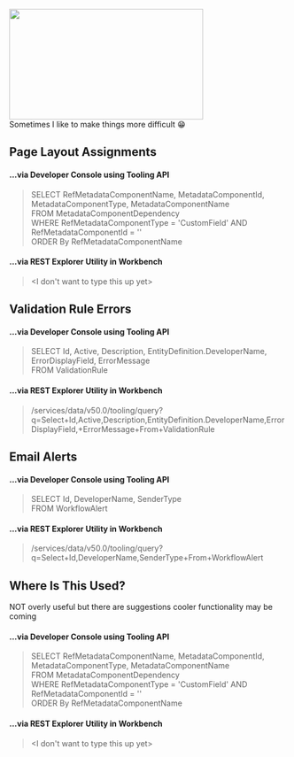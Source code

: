 
<img src="https://gifsec.com/wp-content/uploads/2021/04/but-why-gif-1.gif" style="float:center;width:350px;height:200px"><br />
Sometimes I like to make things more difficult 😁

## Page Layout Assignments
#### ...via Developer Console using Tooling API
> SELECT RefMetadataComponentName, MetadataComponentId, MetadataComponentType, MetadataComponentName<br />
> FROM MetadataComponentDependency<br />
> WHERE RefMetadataComponentType = 'CustomField' AND RefMetadataComponentId = '<FIELDID>'<br />
> ORDER By RefMetadataComponentName

#### ...via REST Explorer Utility in Workbench
> <I don't want to type this up yet> 

## Validation Rule Errors
#### ...via Developer Console using Tooling API
> SELECT Id, Active, Description, EntityDefinition.DeveloperName, ErrorDisplayField, ErrorMessage<br />
> FROM ValidationRule

#### ...via REST Explorer Utility in Workbench
> /services/data/v50.0/tooling/query?q=Select+Id,Active,Description,EntityDefinition.DeveloperName,ErrorDisplayField,+ErrorMessage+From+ValidationRule

## Email Alerts
#### ...via Developer Console using Tooling API
> SELECT Id, DeveloperName, SenderType<br />
> FROM WorkflowAlert

#### ...via REST Explorer Utility in Workbench
> /services/data/v50.0/tooling/query?q=Select+Id,DeveloperName,SenderType+From+WorkflowAlert

## Where Is This Used?
NOT overly useful but there are suggestions cooler functionality may be coming
#### ...via Developer Console using Tooling API
> SELECT RefMetadataComponentName, MetadataComponentId, MetadataComponentType, MetadataComponentName<br />
> FROM MetadataComponentDependency<br />
> WHERE RefMetadataComponentType = 'CustomField' AND RefMetadataComponentId = '<FIELDID>'<br />
> ORDER By RefMetadataComponentName

#### ...via REST Explorer Utility in Workbench
> <I don't want to type this up yet> 
